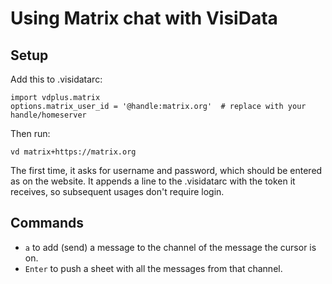 # Using Matrix chat with VisiData

## Setup

Add this to .visidatarc:

    import vdplus.matrix
    options.matrix_user_id = '@handle:matrix.org'  # replace with your handle/homeserver

Then run:

    vd matrix+https://matrix.org

The first time, it asks for username and password, which should be entered as on the website.
It appends a line to the .visidatarc with the token it receives, so subsequent usages don't require login.

## Commands

- `a` to add (send) a message to the channel of the message the cursor is on.
- `Enter` to push a sheet with all the messages from that channel.
